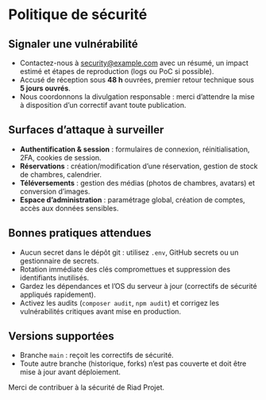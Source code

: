 # Politique de sécurité

## Signaler une vulnérabilité
- Contactez-nous à [security@example.com](mailto:security@example.com) avec un résumé, un impact estimé et étapes de reproduction (logs ou PoC si possible).
- Accusé de réception sous **48 h** ouvrées, premier retour technique sous **5 jours ouvrés**.
- Nous coordonnons la divulgation responsable : merci d’attendre la mise à disposition d’un correctif avant toute publication.

## Surfaces d’attaque à surveiller
- **Authentification & session** : formulaires de connexion, réinitialisation, 2FA, cookies de session.
- **Réservations** : création/modification d’une réservation, gestion de stock de chambres, calendrier.
- **Téléversements** : gestion des médias (photos de chambres, avatars) et conversion d’images.
- **Espace d’administration** : paramétrage global, création de comptes, accès aux données sensibles.

## Bonnes pratiques attendues
- Aucun secret dans le dépôt git : utilisez `.env`, GitHub secrets ou un gestionnaire de secrets.
- Rotation immédiate des clés compromettues et suppression des identifiants inutilisés.
- Gardez les dépendances et l’OS du serveur à jour (correctifs de sécurité appliqués rapidement).
- Activez les audits (`composer audit`, `npm audit`) et corrigez les vulnérabilités critiques avant mise en production.

## Versions supportées
- Branche `main` : reçoit les correctifs de sécurité.
- Toute autre branche (historique, forks) n’est pas couverte et doit être mise à jour avant déploiement.

Merci de contribuer à la sécurité de Riad Projet.
